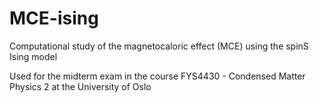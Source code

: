 # MCE-ising
Computational study of the magnetocaloric effect (MCE) using the spinS Ising model

Used for the midterm exam in the course FYS4430 - Condensed Matter Physics 2 at the University of Oslo

